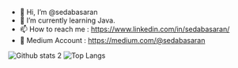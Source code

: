 - 👋  Hi, I’m @sedabasaran
- 👀  I’m currently learning Java.
- 📫  How to reach me : https://www.linkedin.com/in/sedabasaran/
- 🌱  Medium Account : https://medium.com/@sedabasaran

![Github stats 2](https://github-readme-stats.vercel.app/api?username=sedabasaran&show_icons=true&theme=codeSTACKr) 
![Top Langs](https://github-readme-stats.vercel.app/api/top-langs/?username=sedabasaran&theme=codeSTACKr)



<!---
sedabasaran/sedabasaran is a ✨ special ✨ repository because its `README.md` (this file) appears on your GitHub profile.
You can click the Preview link to take a look at your changes.
--->
